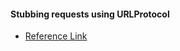 #### Stubbing requests using URLProtocol
- [Reference Link](https://medium.com/fenrir-inc/stubbing-requests-using-urlprotocol-e34e67f0879c)
